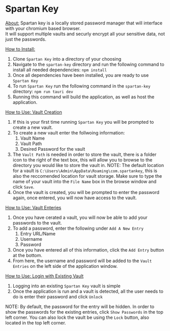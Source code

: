 # Spartan Key

<u>About:</u> Spartan key is a locally stored password manager that will interface with your chromium based browser.  
It will support multiple vaults and securly encrypt all your sensitive data, not just the passwords.  

<u>How to Install:</u>
1. Clone `Spartan Key` into a directory of your choosing
2. Navigate to the `spartan-key` directory and run the following command to install all needed dependencies: `npm install`
3. Once all dependencies have been installed, you are ready to use `Spartan Key`
4. To run `Spartan Key` run the following command in the `spartan-key` directory: `npm run tauri dev`
5. Running this command will build the application, as well as host the application. 

<u>How to Use: Vault Creation</u>
1. If this is your first time running `Spartan Key` you will be prompted to create a new vault.
2. To create a new vault enter the follwoing information:
    1. Vault Name
    2. Vault Path
    3. Desired Password for the vault
3. The `Vault Path` is needed in order to store the vault, there is a folder icon to the right of the text box, this will allow you to browse to the directory you would like to store the vault in. NOTE: The default location for a vault is `C:\Users\Admin\AppData\Roaming\com.spartankey`, this is also the reccomended location for vault storage. Make sure to type the name of your vault into the `File Name` box in the browse window and click `Save`.
4. Once the vault is created, you will be prompted to enter the password again, once entered, you will now have access to the vault.

<u>How to Use: Vault Enteries</u>
1. Once you have cerated a vault, you will now be able to add your passwords to the vault.
2. To add a password, enter the following under `Add A New Entry`
    1. Entry URL/Name
    2. Username
    3. Password
3. Once you have entered all of this information, click the `Add Entry` button at the bottom.
4. From here, the username and password will be added to the `Vault Entries` on the left side of the application window.

<u>How to Use: Login with Existing Vault</u>
1. Logging into an existing `Spartan Key` vault is simple
2. Once the application is run and a vault is detected, all the user needs to do is enter their password and click `Unlock`

NOTE: By default, the password for the entry will be hidden. In order to show the passwords for the existing entries, click `Show Passwords` in the top left corner. You can also lock the vault be using the `Lock` button, also located in the top left corner.